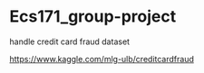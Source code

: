 # Ecs171_group-project
handle credit card fraud dataset

https://www.kaggle.com/mlg-ulb/creditcardfraud
